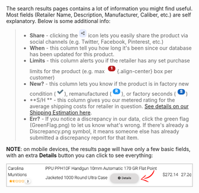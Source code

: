<!-- TITLE: Search Results -->
<!-- SUBTITLE: How to read the search results at AmmoSeek.com -->

The search results pages contains a lot of information you might find useful. Most fields (Retailer Name, Description, Manufacturer, Caliber, etc.) are self explanatory. Below is some additional info:

> - **Share** - clicking the ![Share](/uploads/share.png "Share") icon lets you easily share the product via social channels (e.g. Twitter, Facebook, Pinterest, etc.)
> - **When** - this column tell you how long it's been since our database has been updated for this product.
> - **Limits** - this column alerts you if the retailer has any set purchase limits for the product (e.g. max ![Limit 1](/uploads/limit-1.png "Limit 1"){.align-center} box per customer)
> - **New?** - this column lets you know if the product is in factory new condition (![New](/uploads/new.png "New")), remanufactured (![Remanufactured](/uploads/remanufactured.png "Remanufactured")), or factory seconds (![Factoryseconds](/uploads/factoryseconds.png "Factoryseconds"))
> - **S/H ** - this column gives you our metered rating for the average shipping costs for retailer in question. [See details on our Shipping Estimation here](https://a.ammoseek.com/shipping_estimation/).
> - **Err?** - If you notice a discrepancy in our data, click the green flag (GreenFlag.png) to let us know what's wrong. If there's already a Discrepancy.png symbol, it means someone else has already submitted a discrepancy report for that item.

**NOTE**: on mobile devices, the results page will have only a few basic fields, with an extra **Details** button you can click to see everything:

![Mobileresultsdetailsbutton](/uploads/mobileresultsdetailsbutton.png "Mobileresultsdetailsbutton")